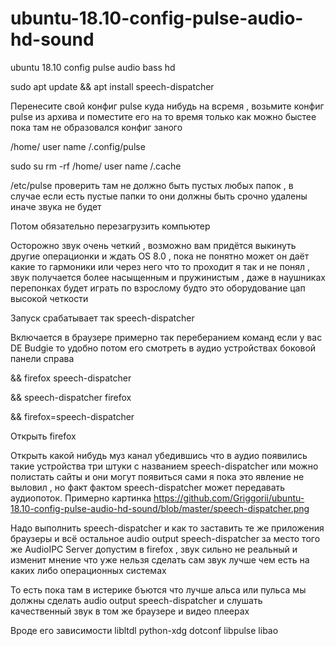 # ubuntu-18.10-config-pulse-audio-hd-sound
ubuntu 18.10 config pulse audio bass hd

sudo apt update && apt install speech-dispatcher 

Перенесите свой конфиг pulse куда нибудь на всремя , возьмите конфиг pulse из архива и поместите его на то время только как можно быстее пока там не образовался конфиг заного

/home/    user name   /.config/pulse

sudo su rm -rf /home/    user name   /.cache

/etc/pulse проверить там не должно быть пустых любых папок , в случае если есть пустые папки то они должны быть срочно удалены иначе звука не будет

Потом обязательно перезагрузить компьютер

Осторожно звук очень четкий , возможно вам придётся выкинуть другие операционки и ждать OS 8.0 , пока не понятно может он даёт какие то гармоники или через него что то проходит я так и не понял , звук получается более насыщенным и пружинистым , даже в наушниках перепонках будет играть по взрослому будто это оборудование цап высокой четкости

Запуск срабатывает так speech-dispatcher

Включается в браузере примерно так переберанием команд если у вас DE Budgie то удобно потом его смотреть в аудио устройствах боковой панели справа

&& firefox speech-dispatcher

&& speech-dispatcher firefox

&& firefox=speech-dispatcher

Открыть firefox

Открыть какой нибудь муз канал убедившись что в аудио появились такие устройства три штуки с названием speech-dispatcher или можно полистать сайты и они могут появиться сами я пока это явление не выловил , но факт фактом speech-dispatcher может передавать аудиопоток. Примерно картинка https://github.com/Griggorii/ubuntu-18.10-config-pulse-audio-hd-sound/blob/master/speech-dispatcher.png


Надо выполнить speech-dispatcher и как то заставить те же приложения браузеры и всё остальное audio output speech-dispatcher за место того же AudioIPC Server допустим в firefox , звук сильно не реальный и изменит мнение что уже нельзя сделать сам звук лучше чем есть на каких либо операционных системах

То есть пока там в истерике бъются что лучше альса или пульса мы должны сделать audio output speech-dispatcher и слушать качественный звук в том же браузере и видео плеерах

Вроде его зависимости libltdl  python-xdg  dotconf  libpulse  libao
